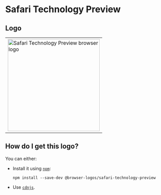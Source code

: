 # Safari Technology Preview

## Logo

<table>
    <tr height=300>
        <td>
            <a href="https://github.com/alrra/browser-logos/tree/efc26b5a50b969b7f0fd8a3080e5a1fcbe7cacc5/src/safari-technology-preview">
                <img width=290 src="https://raw.githubusercontent.com/alrra/browser-logos/efc26b5a50b969b7f0fd8a3080e5a1fcbe7cacc5/src/safari-technology-preview/safari-technology-preview_512x512.png" alt="Safari Technology Preview browser logo">
            </a>
        </td>
    </tr>
</table>

## How do I get this logo?

You can either:

* Install it using [`npm`][npm]:

  `npm install --save-dev @browser-logos/safari-technology-preview`

* Use [`cdnjs`][cdnjs].

<!-- Link labels: -->

[cdnjs]: https://cdnjs.com/libraries/browser-logos
[npm]: https://www.npmjs.com/
